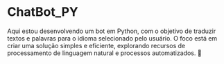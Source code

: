 # ChatBot_PY
Aqui estou desenvolvendo um bot em Python, com o objetivo de traduzir textos e palavras para o idioma selecionado pelo usuário. O foco está em criar uma solução simples e eficiente, explorando recursos de processamento de linguagem natural e processos automatizados. 🚀
